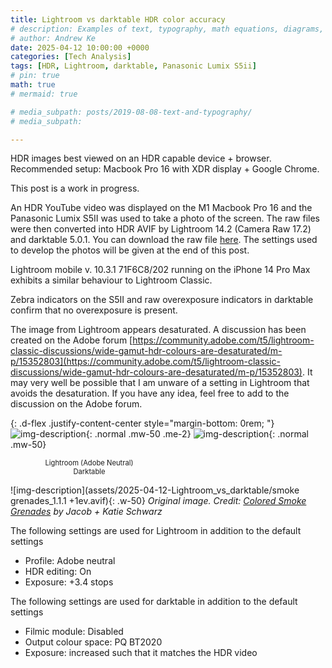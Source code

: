 ```yaml
---
title: Lightroom vs darktable HDR color accuracy
# description: Examples of text, typography, math equations, diagrams, flowcharts, pictures, videos, and more.
# author: Andrew Ke
date: 2025-04-12 10:00:00 +0000
categories: [Tech Analysis]
tags: [HDR, Lightroom, darktable, Panasonic Lumix S5ii]
# pin: true
math: true
# mermaid: true

# media_subpath: posts/2019-08-08-text-and-typography/
# media_subpath: 

---
```


HDR images best viewed on an HDR capable device + browser. Recommended setup: Macbook Pro 16 with XDR display + Google Chrome.

This post is a work in progress.

An HDR YouTube video was displayed on the M1 Macbook Pro 16 and the Panasonic Lumix S5II was used to take a photo of the screen. The raw files were then converted into HDR AVIF by Lightroom 14.2 (Camera Raw 17.2) and darktable 5.0.1. You can download the raw file [here](https://drive.google.com/drive/u/0/folders/1YIhkxHvp77HHTaanyFJ5LXX28jH74Rau). The settings used to develop the photos will be given at the end of this post.


Lightroom mobile v. 10.3.1 71F6C8/202 running on the iPhone 14 Pro Max exhibits a similar behaviour to Lightroom Classic.


Zebra indicators on the S5II and raw overexposure indicators in darktable confirm that no overexposure is present.


The image from Lightroom appears desaturated. A discussion has been created on the Adobe forum [https://community.adobe.com/t5/lightroom-classic-discussions/wide-gamut-hdr-colours-are-desaturated/m-p/15352803](https://community.adobe.com/t5/lightroom-classic-discussions/wide-gamut-hdr-colours-are-desaturated/m-p/15352803). It may very well be possible that I am unware of a setting in Lightroom that avoids the desaturation. If you have any idea, feel free to add to the discussion on the Adobe forum.


{: .d-flex .justify-content-center style="margin-bottom: 0rem; "}
![img-description](assets/2025-04-12-Lightroom_vs_darktable/P1123045_lr_web.avif){: .normal .mw-50 .me-2}
![img-description](assets/2025-04-12-Lightroom_vs_darktable/P1123045_dt_web.avif){: .normal .mw-50}

<div class="d-flex justify-content-center" style="gap: 0.5rem;" style="margin-bottom: 1rem; color:#6d6c6c;">
  <div style="width: 50%; text-align: center; font-size:80%;">Lightroom (Adobe Neutral)</div>
  <div style="width: 50%; text-align: center; font-size:80%;">Darktable</div>
</div>

<!-- ![img-description](assets/2025-04-12-Lightroom_vs_darktable/smoke grenades_1.1.1 +1ev.avif){: width="50%" .justify-content-center} -->
![img-description](assets/2025-04-12-Lightroom_vs_darktable/smoke grenades_1.1.1 +1ev.avif){: .w-50}
_Original image. Credit: [Colored Smoke Grenades](https://youtu.be/0FYjApop7Mk?si=S-cXCX-0hyAvsTpp&t=23) by Jacob + Katie Schwarz_
<!-- _Image Caption_ -->


The following settings are used for Lightroom in addition to the default settings
- Profile: Adobe neutral
- HDR editing: On
- Exposure: +3.4 stops

The following settings are used for darktable in addition to the default settings
- Filmic module: Disabled
- Output colour space: PQ BT2020
- Exposure: increased such that it matches the HDR video